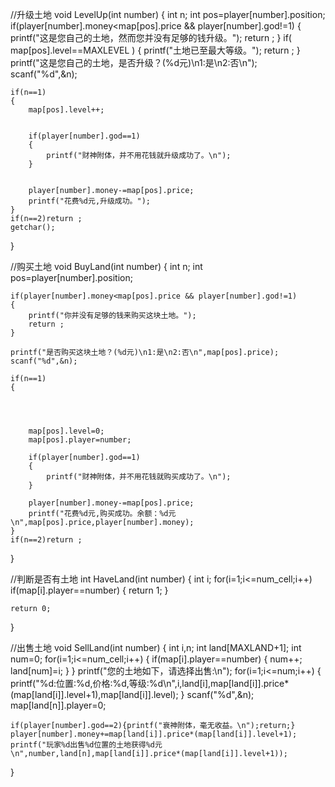 
//升级土地
void LevelUp(int number)
{
	int n;
	int pos=player[number].position;
	if(player[number].money<map[pos].price && player[number].god!=1)
	{
		printf("这是您自己的土地，然而您并没有足够的钱升级。");
		return ;
	}
	if( map[pos].level==MAXLEVEL )
	{
		printf("土地已至最大等级。");
		return ;
	}
	printf("这是您自己的土地，是否升级？(%d元)\n1:是\n2:否\n");
	scanf("%d",&n);

	if(n==1)
	{
		map[pos].level++;


		if(player[number].god==1)
		{
			printf("财神附体，并不用花钱就升级成功了。\n");
		}


		player[number].money-=map[pos].price;
		printf("花费%d元,升级成功。");
	}
	if(n==2)return ;
	getchar();
}

//购买土地
void BuyLand(int number)
{
	int n;
	int pos=player[number].position;
	
	
	if(player[number].money<map[pos].price && player[number].god!=1)
	{
		printf("你并没有足够的钱来购买这块土地。");
		return ;
	}
	
	printf("是否购买这块土地？(%d元)\n1:是\n2:否\n",map[pos].price);
	scanf("%d",&n);
	
	if(n==1)
	{
		
			
		

		map[pos].level=0;
		map[pos].player=number;

		if(player[number].god==1)
		{
			printf("财神附体，并不用花钱就购买成功了。\n");
		}

		player[number].money-=map[pos].price;
		printf("花费%d元,购买成功。余额：%d元\n",map[pos].price,player[number].money);
	}
	if(n==2)return ;
}




//判断是否有土地
int HaveLand(int number)
{
	int i;
	for(i=1;i<=num_cell;i++)
		if(map[i].player==number)
		{
			return 1;
		}
	
	return 0;
}


//出售土地
void SellLand(int number)
{
	int i,n;
	int land[MAXLAND+1];
	int num=0;
	for(i=1;i<=num_cell;i++)
	{
		if(map[i].player==number)
		{
			num++;
			land[num]=i;
		}
	}
	printf("您的土地如下，请选择出售:\n");
	for(i=1;i<=num;i++)
	{
		printf("%d:位置:%d,价格:%d,等级:%d\n",i,land[i],map[land[i]].price*(map[land[i]].level+1),map[land[i]].level);
	}
	scanf("%d",&n);
	map[land[n]].player=0;
	
	if(player[number].god==2){printf("衰神附体，毫无收益。\n");return;}
	player[number].money+=map[land[i]].price*(map[land[i]].level+1);
	printf("玩家%d出售%d位置的土地获得%d元\n",number,land[n],map[land[i]].price*(map[land[i]].level+1));
}


